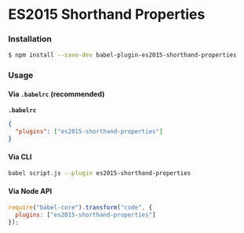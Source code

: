 # ES2015 Shorthand Properties

### Installation

```sh
$ npm install --save-dev babel-plugin-es2015-shorthand-properties
```

### Usage

#### Via `.babelrc` (recommended)

**`.babelrc`**

```json
{
  "plugins": ["es2015-shorthand-properties"]
}
```

#### Via CLI

```sh
babel script.js --plugin es2015-shorthand-properties
```

#### Via Node API

```js
require("babel-core").transform("code", {
  plugins: ["es2015-shorthand-properties"]
});
```
